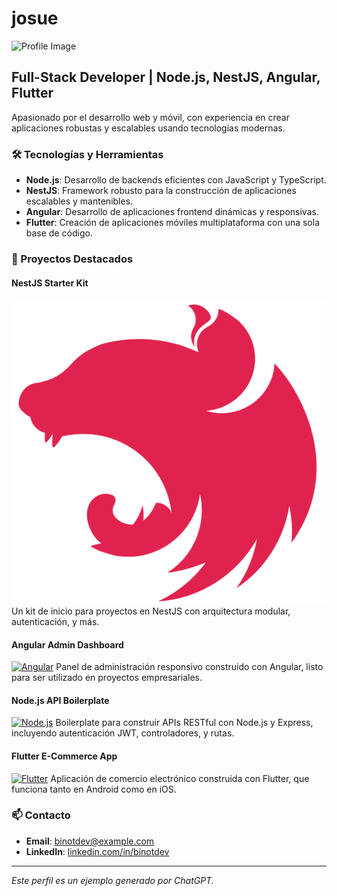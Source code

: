 # josue

![Profile Image](https://avatars.githubusercontent.com/u/9919?s=280&v=4) <!-- Reemplaza esta URL con la imagen de tu perfil -->

## Full-Stack Developer | Node.js, NestJS, Angular, Flutter

Apasionado por el desarrollo web y móvil, con experiencia en crear aplicaciones robustas y escalables usando tecnologías modernas.

### 🛠️ Tecnologías y Herramientas

- **Node.js**: Desarrollo de backends eficientes con JavaScript y TypeScript.
- **NestJS**: Framework robusto para la construcción de aplicaciones escalables y mantenibles.
- **Angular**: Desarrollo de aplicaciones frontend dinámicas y responsivas.
- **Flutter**: Creación de aplicaciones móviles multiplataforma con una sola base de código.

### 🚀 Proyectos Destacados

#### **NestJS Starter Kit**
[![NestJS](https://raw.githubusercontent.com/nestjs/docs.nestjs.com/master/src/assets/logo-small.svg)](https://github.com/BinotDev/NestJS-Starter-Kit)
Un kit de inicio para proyectos en NestJS con arquitectura modular, autenticación, y más.

#### **Angular Admin Dashboard**
[![Angular](https://angular.io/assets/images/logos/angular/angular.svg)](https://github.com/BinotDev/Angular-Admin-Dashboard)
Panel de administración responsivo construido con Angular, listo para ser utilizado en proyectos empresariales.

#### **Node.js API Boilerplate**
[![Node.js](https://nodejs.org/static/images/logo.svg)](https://github.com/BinotDev/Node-API-Boilerplate)
Boilerplate para construir APIs RESTful con Node.js y Express, incluyendo autenticación JWT, controladores, y rutas.

#### **Flutter E-Commerce App**
[![Flutter](https://flutter.dev/assets/flutter-mono-81x100.png)](https://github.com/BinotDev/Flutter-Ecommerce-App)
Aplicación de comercio electrónico construida con Flutter, que funciona tanto en Android como en iOS.

### 📫 Contacto
- **Email**: binotdev@example.com
- **LinkedIn**: [linkedin.com/in/binotdev](https://www.linkedin.com)

---

*Este perfil es un ejemplo generado por ChatGPT.*

